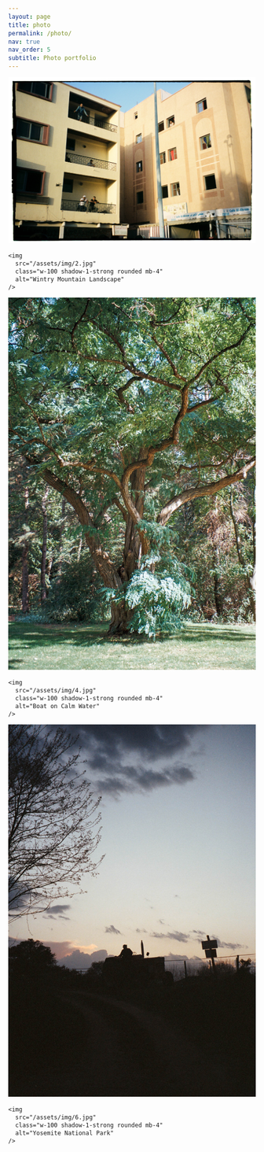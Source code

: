 ```yaml
---
layout: page
title: photo
permalink: /photo/
nav: true
nav_order: 5
subtitle: Photo portfolio
---
```


<!-- Gallery -->
<div class="row">
  <div class="col-lg-4 col-md-12 mb-4 mb-lg-0">
    <img
      src="/assets/img/1.jpg"
      class="w-100 shadow-1-strong rounded mb-4"
      alt="Boat on Calm Water"
    />

    <img
      src="/assets/img/2.jpg"
      class="w-100 shadow-1-strong rounded mb-4"
      alt="Wintry Mountain Landscape"
    />
  </div>

  <div class="col-lg-4 mb-4 mb-lg-0">
    <img
      src="/assets/img/3.jpg"
      class="w-100 shadow-1-strong rounded mb-4"
      alt="Mountains in the Clouds"
    />

    <img
      src="/assets/img/4.jpg"
      class="w-100 shadow-1-strong rounded mb-4"
      alt="Boat on Calm Water"
    />
  </div>

  <div class="col-lg-4 mb-4 mb-lg-0">
    <img
      src="/assets/img/5.jpg"
      class="w-100 shadow-1-strong rounded mb-4"
      alt="Waves at Sea"
    />

    <img
      src="/assets/img/6.jpg"
      class="w-100 shadow-1-strong rounded mb-4"
      alt="Yosemite National Park"
    />
  </div>
</div>
<!-- Gallery -->

